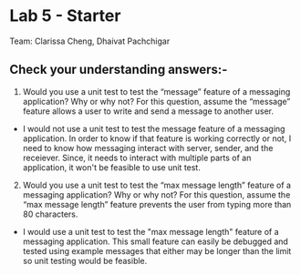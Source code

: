 # Lab 5 - Starter
Team:
Clarissa Cheng,
Dhaivat Pachchigar

## Check your understanding answers:-
1. Would you use a unit test to test the “message” feature of a messaging application? Why or why not? For this question, assume the “message” feature allows a user to write and send a message to another user.
* I would not use a unit test to test the message feature of a messaging application. In order to know if that feature is working correctly or not, I need to know how messaging interact with server, sender, and the receiever. Since, it needs to interact
  with multiple parts of an application, it won't be feasible to use unit test.
2. Would you use a unit test to test the “max message length” feature of a messaging application? Why or why not? For this question, assume the “max message length” feature prevents the user from typing more than 80 characters.
* I would use a unit test to test the "max message length" feature of a messaging application. This small feature can easily be debugged and tested using example messages that either may be longer than the limit so unit testing would be feasible. 
